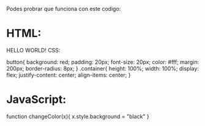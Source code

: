 Podes probrar que funciona con este codigo:

# HTML:
<div class="container"
button onclick="changeColor(this)"> HELLO WORLD! </button
</div

# CSS:
button{
background: red;
padding: 20px;
font-size: 20px;
color: #fff;
margin: 200px;
border-radius: 8px;
}
.container{
height: 100%;
width: 100%;
display: flex;
justify-content: center;
align-items: center;
}

# JavaScript:
function changeColor(x){
x.style.background = "black"
}

